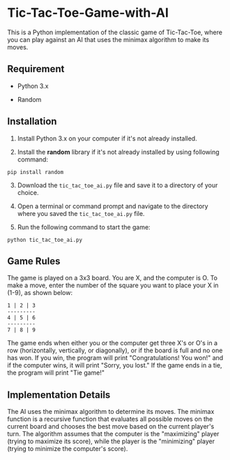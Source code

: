 # Tic-Tac-Toe-Game-with-AI
This is a Python implementation of the classic game of Tic-Tac-Toe, where you can play against an AI that uses the minimax algorithm to make its moves.

## Requirement

* Python 3.x

* Random

## Installation

1. Install Python 3.x on your computer if it's not already installed.

2. Install the **random** library if it's not already installed by using following command:
```
pip install random
```
3. Download the `tic_tac_toe_ai.py` file and save it to a directory of your choice.

4. Open a terminal or command prompt and navigate to the directory where you saved the `tic_tac_toe_ai.py` file.

5. Run the following command to start the game:
```
python tic_tac_toe_ai.py
```

## Game Rules
The game is played on a 3x3 board. You are X, and the computer is O. To make a move, enter the number of the square you want to place your X in (1-9), as shown below:

```
1 | 2 | 3
---------
4 | 5 | 6
---------
7 | 8 | 9
```

The game ends when either you or the computer get three X's or O's in a row (horizontally, vertically, or diagonally), or if the board is full and no one has won. If you win, the program will print "Congratulations! You won!" and if the computer wins, it will print "Sorry, you lost." If the game ends in a tie, the program will print "Tie game!"

## Implementation Details

The AI uses the minimax algorithm to determine its moves. The minimax function is a recursive function that evaluates all possible moves on the current board and chooses the best move based on the current player's turn. The algorithm assumes that the computer is the "maximizing" player (trying to maximize its score), while the player is the "minimizing" player (trying to minimize the computer's score).
